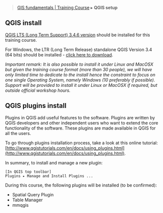 > [GIS fundamentals | Training Course](agenda.md) ▸ **QGIS setup**

## QGIS install
[QGIS LTS (Long Term Support) 3.4.6 version](https://qgis.org/en/site/forusers/download.html) should be installed for this training course. 

For Windows, the LTR (Long Term Release) standalone QGIS Version 3.4 (64 bits) should be installed - [click here to download](http://qgis.org/downloads/QGIS-OSGeo4W-3.4.6-2-Setup-x86_64.exe).

*Important remark: It is also possible to install it under Linux and MacOSX but given the training course format (more than 30 people), we will have only limited time to dedicate to the install hence the constraint to focus on one single Operating System, namely Windows (10 preferably if possible). Support will be provided to install it under Linux or MacOSX if required, but outside official workshop hours.*


## QGIS plugins install
Plugins in QGIS add useful features to the software. Plugins are written by QGIS developers and other independent users who want to extend the core functionality of the software. These plugins are made available in QGIS for all the users.

To go through plugins installation process, take a look at this online tutorial: [http://www.qgistutorials.com/en/docs/using_plugins.html](http://www.qgistutorials.com/en/docs/using_plugins.html).

In summary, to install and manage a new plugin:

```
[In QGIS top toolbar] 
Plugins ▸ Manage and Install Plugins ...
```

During this course, the following plugins will be installed (to be confirmed):
* Spatial Query Plugin
* Table Manager
* mmqgis
